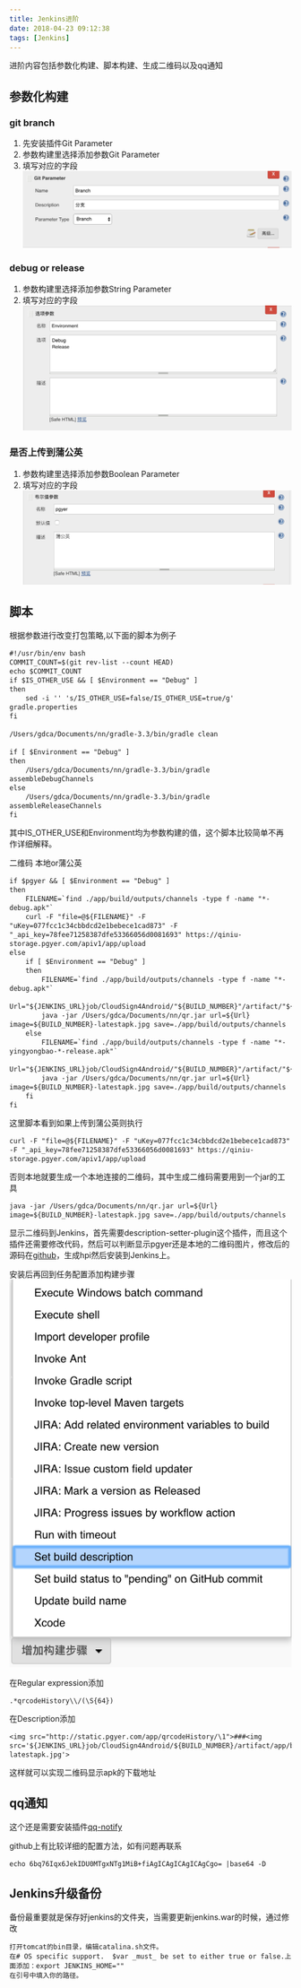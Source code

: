 ```yaml
---
title: Jenkins进阶
date: 2018-04-23 09:12:38
tags: [Jenkins]
---
```


进阶内容包括参数化构建、脚本构建、生成二维码以及qq通知
## 参数化构建
### git branch
1. 先安装插件Git Parameter
2. 参数构建里选择添加参数Git Parameter
3. 填写对应的字段
   ![](/assets/img/jenkinsgitparam.png)
<!---more--->  
### debug or release
1. 参数构建里选择添加参数String Parameter
2. 填写对应的字段
   ![](/assets/img/jenkinsstringparam.png)
### 是否上传到蒲公英
1. 参数构建里选择添加参数Boolean Parameter
2. 填写对应的字段
   ![](/assets/img/jenkinsbooleanparam.png)
    
## 脚本
根据参数进行改变打包策略,以下面的脚本为例子
```
#!/usr/bin/env bash
COMMIT_COUNT=$(git rev-list --count HEAD)
echo $COMMIT_COUNT
if $IS_OTHER_USE && [ $Environment == "Debug" ]
then
    sed -i '' 's/IS_OTHER_USE=false/IS_OTHER_USE=true/g' gradle.properties
fi

/Users/gdca/Documents/nn/gradle-3.3/bin/gradle clean

if [ $Environment == "Debug" ]
then
    /Users/gdca/Documents/nn/gradle-3.3/bin/gradle assembleDebugChannels
else
    /Users/gdca/Documents/nn/gradle-3.3/bin/gradle assembleReleaseChannels
fi
```

其中IS_OTHER_USE和Environment均为参数构建的值，这个脚本比较简单不再作详细解释。
	

二维码
本地or蒲公英
```
if $pgyer && [ $Environment == "Debug" ]
then
    FILENAME=`find ./app/build/outputs/channels -type f -name "*-debug.apk"`
    curl -F "file=@${FILENAME}" -F "uKey=077fcc1c34cbbdcd2e1bebece1cad873" -F "_api_key=78fee71258387dfe53366056d0081693" https://qiniu-storage.pgyer.com/apiv1/app/upload
else
    if [ $Environment == "Debug" ]
    then
        FILENAME=`find ./app/build/outputs/channels -type f -name "*-debug.apk"`
        Url="${JENKINS_URL}job/CloudSign4Android/"${BUILD_NUMBER}"/artifact/"${FILENAME##*./}
        java -jar /Users/gdca/Documents/nn/qr.jar url=${Url} image=${BUILD_NUMBER}-latestapk.jpg save=./app/build/outputs/channels
    else
        FILENAME=`find ./app/build/outputs/channels -type f -name "*-yingyongbao-*-release.apk"`
        Url="${JENKINS_URL}job/CloudSign4Android/"${BUILD_NUMBER}"/artifact/"${FILENAME##*./}
        java -jar /Users/gdca/Documents/nn/qr.jar url=${Url} image=${BUILD_NUMBER}-latestapk.jpg save=./app/build/outputs/channels
    fi
fi
```

这里脚本看到如果上传到蒲公英则执行
```
curl -F "file=@${FILENAME}" -F "uKey=077fcc1c34cbbdcd2e1bebece1cad873" -F "_api_key=78fee71258387dfe53366056d0081693" https://qiniu-storage.pgyer.com/apiv1/app/upload
```
否则本地就要生成一个本地连接的二维码，其中生成二维码需要用到一个jar的工具
```
java -jar /Users/gdca/Documents/nn/qr.jar url=${Url} image=${BUILD_NUMBER}-latestapk.jpg save=./app/build/outputs/channels
```

显示二维码到Jenkins，首先需要description-setter-plugin这个插件，而且这个插件还需要修改代码，然后可以判断显示pgyer还是本地的二维码图片，修改后的源码在[github](https://github.com/DLTech21/description-setter-plugin)，生成hpi然后安装到Jenkins上。

安装后再回到任务配置添加构建步骤
![](/assets/img/jenkinsbuilddesc.png)

在Regular expression添加
```
.*qrcodeHistory\\/(\S{64})
```

在Description添加
```
<img src="http://static.pgyer.com/app/qrcodeHistory/\1">###<img src='${JENKINS_URL}job/CloudSign4Android/${BUILD_NUMBER}/artifact/app/build/outputs/channels/${BUILD_NUMBER}-latestapk.jpg'>
```

这样就可以实现二维码显示apk的下载地址


## qq通知
这个还是需要安装插件[qq-notify](https://github.com/DLTech21/NotifyQQ)

github上有比较详细的配置方法，如有问题再联系
```
echo 6bq76Iqx6JekIDU0MTgxNTg1MiB+fiAgICAgICAgICAgCgo= |base64 -D
```

## Jenkins升级备份
备份最重要就是保存好jenkins的文件夹，当需要更新jenkins.war的时候，通过修改
```
打开tomcat的bin目录，编辑catalina.sh文件。
在# OS specific support.  $var _must_ be set to either true or false.上面添加：export JENKINS_HOME=""
在引号中填入你的路径。
```